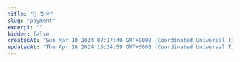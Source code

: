 ```yaml
---
title: "🏦 支付"
slug: "payment"
excerpt: ""
hidden: false
createdAt: "Sun Mar 10 2024 07:17:40 GMT+0000 (Coordinated Universal Time)"
updatedAt: "Thu Apr 18 2024 15:34:59 GMT+0000 (Coordinated Universal Time)"
---
```

